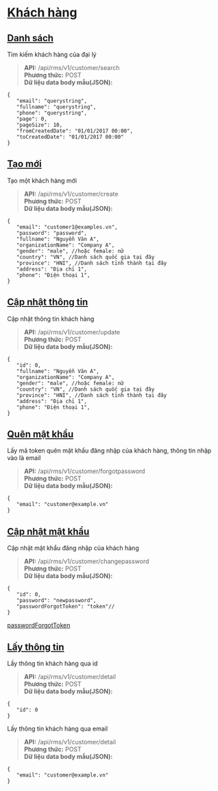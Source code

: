 # [Khách hàng](#customer)
## [Danh sách](#search)
Tìm kiếm khách hàng của đại lý
> **API:** /api/rms/v1/customer/search  
> **Phương thức:** POST  
> **Dữ liệu data body mẫu(JSON):**   
```
{
   "email": "querystring",
   "fullname": "querystring",
   "phone": "querystring",
   "page": 0,
   "pageSize": 10,
   "fromCreatedDate": "01/01/2017 00:00",
   "toCreatedDate": "01/01/2017 00:00"
}
```

## [Tạo mới](#create)
Tạo một khách hàng mới
> **API:** /api/rms/v1/customer/create  
> **Phương thức:** POST  
> **Dữ liệu data body mẫu(JSON):**   
```
{
   "email": "customer1@examples.vn",
   "password": "password",
   "fullname": "Nguyễn Văn A",
   "organizationName": "Company A",
   "gender": "male", //hoặc female: nữ
   "country": "VN", //Danh sách quốc gia tại đây
   "province": "HNI", //Danh sách tỉnh thành tại đây
   "address": "Địa chỉ 1",
   "phone": "Điện thoại 1",
}
```

## [Cập nhật thông tin](#update)
Cập nhật thông tin khách hàng
> **API:** /api/rms/v1/customer/update  
> **Phương thức:** POST  
> **Dữ liệu data body mẫu(JSON):**   
```
{
   "id": 0,
   "fullname": "Nguyễn Văn A",
   "organizationName": "Company A",
   "gender": "male", //hoặc female: nữ
   "country": "VN", //Danh sách quốc gia tại đây
   "province": "HNI", //Danh sách tỉnh thành tại đây
   "address": "Địa chỉ 1",
   "phone": "Điện thoại 1",
}
```


## [Quên mật khẩu](#forgotpassword)
Lấy mã token quên mật khẩu đăng nhập của khách hàng, thông tin nhập vào là email
> **API:** /api/rms/v1/customer/forgotpassword  
> **Phương thức:** POST  
> **Dữ liệu data body mẫu(JSON):**   
```
{
   "email": "customer@example.vn"
}
```

## [Cập nhật mật khẩu](#changepassword)
Cập nhật mật khẩu đăng nhập của khách hàng
> **API:** /api/rms/v1/customer/changepassword  
> **Phương thức:** POST  
> **Dữ liệu data body mẫu(JSON):**   
```
{
   "id": 0,
   "password": "newpassword",
   "passwordForgotToken": "token"//
}
```
[passwordForgotToken](https://github.com/thesunbg/iNET.vn/blob/master/reseller_customer.md#quên-mật-khẩu)

## [Lấy thông tin](#get)
Lấy thông tin khách hàng qua id
> **API:** /api/rms/v1/customer/detail  
> **Phương thức:** POST  
> **Dữ liệu data body mẫu(JSON):**   
```
{
   "id": 0
}
```

Lấy thông tin khách hàng qua email
> **API:** /api/rms/v1/customer/detail  
> **Phương thức:** POST  
> **Dữ liệu data body mẫu(JSON):**   
```
{
   "email": "customer@example.vn"
}
```
